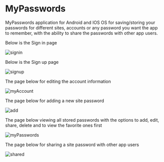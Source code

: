 # MyPasswords
MyPasswords application for Android and IOS OS for saving/storing your passwords for different sites, accounts or any password you want the app to remember, with the ability to share the passwords with other app users.


Below is the Sign in page

![signin](../master/signin.png)


Below is the Sign up page

![signup](../master/signup.png)


The page below for editing the account information

![myAccount](../master/myAccount.png)


The page below for adding a new site password

![add](../master/add.png)


The page below viewing all stored passwords with the options to add, edit, share, delete and to view the favorite ones first

![myPasswords](../master/myPasswords.png)


The page below for sharing a site password with other app users

![shared](../master/shared.png)
